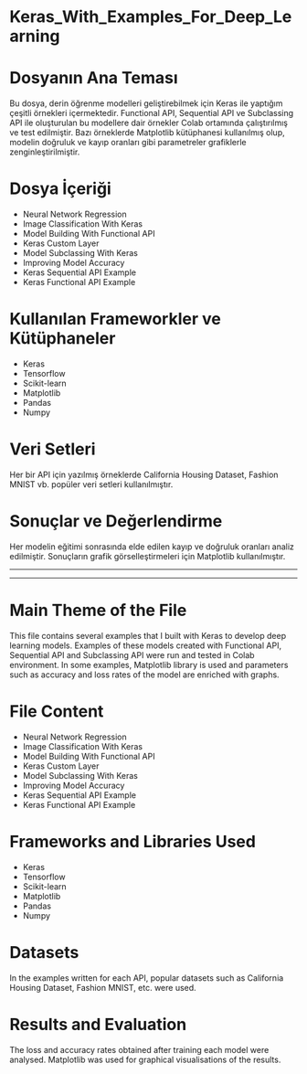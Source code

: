 # Keras_With_Examples_For_Deep_Learning

# Dosyanın Ana Teması
Bu dosya, derin öğrenme modelleri geliştirebilmek için Keras ile yaptığım çeşitli örnekleri içermektedir. Functional API, Sequential API ve Subclassing API ile oluşturulan bu modellere dair örnekler Colab ortamında çalıştırılmış ve test edilmiştir. Bazı örneklerde Matplotlib kütüphanesi kullanılmış olup, modelin doğruluk ve kayıp oranları gibi parametreler grafiklerle zenginleştirilmiştir. 

# Dosya İçeriği
<ul>
  <li>Neural Network Regression</li>
  <li>Image Classification With Keras</li>
  <li>Model Building With Functional API</li>
  <li>Keras Custom Layer</li>
  <li>Model Subclassing With Keras</li>
  <li>Improving Model Accuracy</li>
  <li>Keras Sequential API Example</li>
  <li>Keras Functional API Example</li>
</ul>

# Kullanılan Frameworkler ve Kütüphaneler
<ul>
  <li>Keras</li>
  <li>Tensorflow</li>
  <li>Scikit-learn</li>
  <li>Matplotlib</li>
  <li>Pandas</li>
  <li>Numpy</li>
</ul>

# Veri Setleri
Her bir API için yazılmış örneklerde California Housing Dataset, Fashion MNIST vb. popüler veri setleri kullanılmıştır.

# Sonuçlar ve Değerlendirme
Her modelin eğitimi sonrasında elde edilen kayıp ve doğruluk oranları analiz edilmiştir. Sonuçların grafik görselleştirmeleri için Matplotlib kullanılmıştır.

----
----

# Main Theme of the File
This file contains several examples that I built with Keras to develop deep learning models. Examples of these models created with Functional API, Sequential API and Subclassing API were run and tested in Colab environment. In some examples, Matplotlib library is used and parameters such as accuracy and loss rates of the model are enriched with graphs.

# File Content
<ul>
  <li>Neural Network Regression</li>
  <li>Image Classification With Keras</li>
  <li>Model Building With Functional API</li>
  <li>Keras Custom Layer</li>
  <li>Model Subclassing With Keras</li>
  <li>Improving Model Accuracy</li>
  <li>Keras Sequential API Example</li>
  <li>Keras Functional API Example</li>
</ul>

# Frameworks and Libraries Used
<ul>
  <li>Keras</li>
  <li>Tensorflow</li>
  <li>Scikit-learn</li>
  <li>Matplotlib</li>
  <li>Pandas</li>
  <li>Numpy</li>
</ul>

# Datasets
In the examples written for each API, popular datasets such as California Housing Dataset, Fashion MNIST, etc. were used.

# Results and Evaluation
The loss and accuracy rates obtained after training each model were analysed. Matplotlib was used for graphical visualisations of the results.
